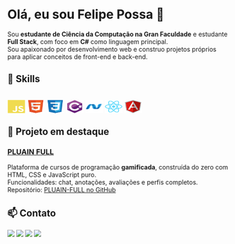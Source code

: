 # Olá, eu sou Felipe Possa 👋

Sou **estudante de Ciência da Computação na Gran Faculdade** e estudante **Full Stack**, com foco em **C#** como linguagem principal.  
Sou apaixonado por desenvolvimento web e construo projetos próprios para aplicar conceitos de front-end e back-end.



  




## 🚀 Skills
<div style="display: inline_block"><br>
  <img align="center" alt="Felipe-Js" height="30" width="40" src="https://raw.githubusercontent.com/devicons/devicon/master/icons/javascript/javascript-plain.svg">
  <img align="center" alt="Felipe-HTML" height="30" width="40" src="https://raw.githubusercontent.com/devicons/devicon/master/icons/html5/html5-original.svg">
  <img align="center" alt="Felipe-CSS" height="30" width="40" src="https://raw.githubusercontent.com/devicons/devicon/master/icons/css3/css3-original.svg">
  <img align="center" alt="Felipe-Csharp" height="30" width="40" src="https://raw.githubusercontent.com/devicons/devicon/master/icons/csharp/csharp-original.svg">
  <img align="center" alt="Felipe-.NET" height="30" width="40" src="https://raw.githubusercontent.com/devicons/devicon/master/icons/dot-net/dot-net-original.svg">
  <img align="center" alt="Felipe-React" height="30" width="40" src="https://raw.githubusercontent.com/devicons/devicon/master/icons/react/react-original.svg">
  <img align="center" alt="Felipe-Angular" height="30" width="40" src="https://raw.githubusercontent.com/devicons/devicon/master/icons/angularjs/angularjs-original.svg">
</div>

## 🌟 Projeto em destaque
### [PLUAIN FULL](https://pluainfull.vercel.app)  
Plataforma de cursos de programação **gamificada**, construída do zero com HTML, CSS e JavaScript puro.  
Funcionalidades: chat, anotações, avaliações e perfis completos.  
Repositório: [PLUAIN-FULL no GitHub](https://github.com/felipelfp/PLUAIN-FULL)

## 📫 Contato
<div>
  <a href="mailto:felipe008lucas@gmail.com"><img src="https://img.shields.io/badge/-Gmail-%23333?style=for-the-badge&logo=gmail&logoColor=white" target="_blank"></a>
  <a href="https://wa.me/5541991662971" target="_blank"><img src="https://img.shields.io/badge/-WhatsApp-25D366?style=for-the-badge&logo=whatsapp&logoColor=white" target="_blank"></a>
  <a href="https://port-folio-atualizado.vercel.app" target="_blank"><img src="https://img.shields.io/badge/-Portfólio-%23800080?style=for-the-badge&logo=web&logoColor=white" target="_blank"></a>
  <a href="https://www.linkedin.com/in/felipe-possa-876894190" target="_blank"><img src="https://img.shields.io/badge/-LinkedIn-%230077B5?style=for-the-badge&logo=linkedin&logoColor=white" target="_blank"></a>
</div>
